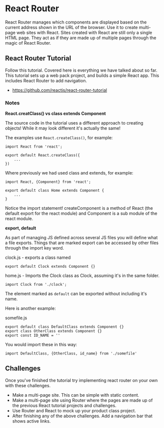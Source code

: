 # React Router

React Router manages which components are displayed based on the current address shown in the URL of
the browser. Use it to create multi-page web sites with React. Sites created with React are still
only a single HTML page. They act as if they are made up of multiple pages through the magic of React
Router.

## React Router Tutorial

Follow this tutorial. Covered here is everything we have talked about so far. This tutorial sets up
a web pack project, and builds a simple React app. This includes React Router to add navigation.

- https://github.com/reactjs/react-router-tutorial

### **Notes**

**React.creatClass() vs class extends Component**

The source code in the tutorial uses a different approach to creating objects! While it may look
different it's actually the same!

The examples use `React.createClass()`, for example:
```
import React from 'react';

export default React.createClass({
    ...
})
```
Where previously we had used class and extends, for example:
```
import React, {Component} from 'react';

export default class Home extends Component {
    ...
}
```
Notice the import statement! createComponent is a method of React (the default export for the react
module) and Component is a sub module of the react module.

**export, default**

As part of managing JS defined across several JS files you will define what a file exports. Things
that are marked export can be accessed by other files through the import key word.

clock.js - exports a class named
```
export default Clock extends Component {}
```
home.js - Imports the Clock class as Clock, assuming it's in the same folder.
```
import Clock from './clock';
```

The element marked as `default` can be exported without including it's name.

Here is another example:

somefile.js
```
export default class DefaultClass extends Component {}
export class OtherClass extends Component {}
export const ID_NAME = ''
```
You would import these in this way:

```
import DefaultClass, {OtherClass, id_name} from './somefile'
```

## Challenges

Once you've finished the tutorial try implementing react router on your own with these challenges.

- Make a multi-page site. This can be simple with static content.
- Make a multi-page site using Router where the pages are made up of the previous React tutorial
projects and challenges.
- Use Router and React to mock up your product class project.
- After finishing any of the above challenges. Add a navigation bar that shows active links.
